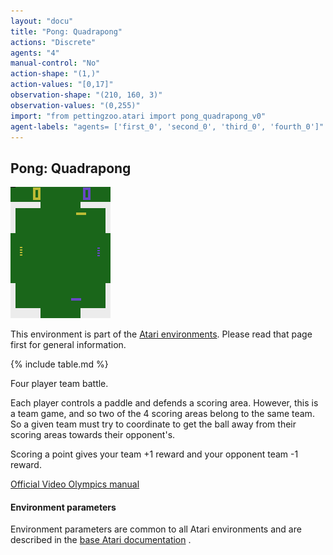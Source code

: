 ```yaml
---
layout: "docu"
title: "Pong: Quadrapong"
actions: "Discrete"
agents: "4"
manual-control: "No"
action-shape: "(1,)"
action-values: "[0,17]"
observation-shape: "(210, 160, 3)"
observation-values: "(0,255)"
import: "from pettingzoo.atari import pong_quadrapong_v0"
agent-labels: "agents= ['first_0', 'second_0', 'third_0', 'fourth_0']"
---
```


## Pong: Quadrapong

<div class="floatright" markdown="1">

![pong_quadrapong gif](atari_pong_quadrapong.gif)

This environment is part of the [Atari environments](../atari). Please read that page first for general information.

{% include table.md %}

</div>



Four player team battle.

Each player controls a paddle and defends a scoring area. However, this is a team game, and so two of the 4 scoring areas belong to the same team. So a given team must try to coordinate to get the ball away from their scoring areas towards their opponent's.

Scoring a point gives your team +1 reward and your opponent team -1 reward.

[Official Video Olympics manual](https://atariage.com/manual_html_page.php?SoftwareLabelID=587)

#### Environment parameters

Environment parameters are common to all Atari environments and are described in the [base Atari documentation](../atari) .

